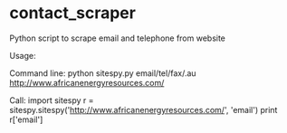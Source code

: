 # contact_scraper
Python script to scrape email and telephone from website

Usage:

Command line:
python sitespy.py email/tel/fax/.au http://www.africanenergyresources.com/

Call:
import sitespy
r = sitespy.sitespy('http://www.africanenergyresources.com/', 'email')
print r['email']
